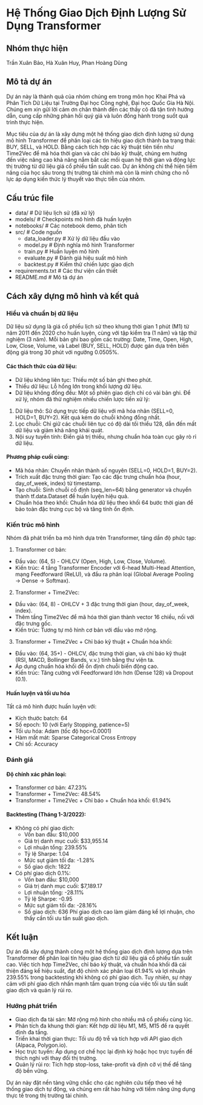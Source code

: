 
# Hệ Thống Giao Dịch Định Lượng Sử Dụng Transformer

## Nhóm thực hiện
Trần Xuân Bảo, Hà Xuân Huy, Phan Hoàng Dũng

## Mô tả dự án 
Dự án này là thành quả của nhóm chúng em trong môn học Khai Phá và Phân Tích Dữ Liệu tại Trường Đại học Công nghệ, Đại học Quốc Gia Hà Nội. Chúng em xin gửi lời cảm ơn chân thành đến các thầy cô đã tận tình hướng dẫn, cung cấp những phản hồi quý giá và luôn đồng hành trong suốt quá trình thực hiện.

Mục tiêu của dự án là xây dựng một hệ thống giao dịch định lượng sử dụng mô hình Transformer để phân loại các tín hiệu giao dịch thành ba trạng thái: BUY, SELL, và HOLD. Bằng cách tích hợp các kỹ thuật tiên tiến như Time2Vec để mã hóa thời gian và các chỉ báo kỹ thuật, chúng em hướng đến việc nâng cao khả năng nắm bắt các mối quan hệ thời gian và động lực thị trường từ dữ liệu giá cổ phiếu tần suất cao. Dự án không chỉ thể hiện tiềm năng của học sâu trong thị trường tài chính mà còn là minh chứng cho nỗ lực áp dụng kiến thức lý thuyết vào thực tiễn của nhóm.

## Cấu trúc file 
- data/ # Dữ liệu lịch sử (đã xử lý)
- models/ # Checkpoints mô hình đã huấn luyện
- notebooks/ # Các notebook demo, phân tích
- src/  # Code nguồn
  - data_loader.py  # Xử lý dữ liệu đầu vào
  - model.py # Định nghĩa mô hình Transformer
  - train.py # Huấn luyện mô hình
  - evaluate.py # Đánh giá hiệu suất mô hình
  - backtest.py # Kiểm thử chiến lược giao dịch
- requirements.txt # Các thư viện cần thiết
- README.md # Mô tả dự án

## Cách xây dựng mô hình và kết quả
### Hiểu và chuẩn bị dữ liệu
Dữ liệu sử dụng là giá cổ phiếu lịch sử theo khung thời gian 1 phút (M1) từ năm 2011 đến 2020 cho huấn luyện, cùng với tập kiểm tra (1 năm) và tập thử nghiệm (3 năm). Mỗi bản ghi bao gồm các trường: Date, Time, Open, High, Low, Close, Volume, và Label (BUY, SELL, HOLD) được gán dựa trên biến động giá trong 30 phút với ngưỡng 0.0505%.
#### Các thách thức của dữ liệu:
- Dữ liệu không liên tục: Thiếu một số bản ghi theo phút.
- Thiếu dữ liệu: Lỗ hổng lớn trong khối lượng dữ liệu.
- Dữ liệu không đồng đều: Một số phiên giao dịch chỉ có vài bản ghi.
Để xử lý, nhóm đã thử nghiệm nhiều chiến lược tiền xử lý:
1. Dữ liệu thô: Sử dụng trực tiếp dữ liệu với mã hóa nhãn (SELL=0, HOLD=1, BUY=2). Kết quả kém do chuỗi không đồng nhất.
2. Lọc chuỗi: Chỉ giữ các chuỗi liên tục có độ dài tối thiểu 128, dẫn đến mất dữ liệu và giảm khả năng khái quát.
3. Nội suy tuyến tính: Điền giá trị thiếu, nhưng chuẩn hóa toàn cục gây rò rỉ dữ liệu.
#### Phương pháp cuối cùng:
- Mã hóa nhãn: Chuyển nhãn thành số nguyên (SELL=0, HOLD=1, BUY=2).
- Trích xuất đặc trưng thời gian: Tạo các đặc trưng chuẩn hóa (hour, day_of_week, index) từ timestamp.
- Tạo chuỗi: Sinh chuỗi cố định (seq_len=64) bằng generator và chuyển thành tf.data.Dataset để huấn luyện hiệu quả.
- Chuẩn hóa theo khối: Chuẩn hóa dữ liệu theo khối 64 bước thời gian để bảo toàn đặc trưng cục bộ và tăng tính ổn định.

### Kiến trúc mô hình
Nhóm đã phát triển ba mô hình dựa trên Transformer, tăng dần độ phức tạp:
1. Transformer cơ bản:
- Đầu vào: (64, 5) - OHLCV (Open, High, Low, Close, Volume).
- Kiến trúc: 4 tầng Transformer Encoder với 6-head Multi-Head Attention, mạng Feedforward (ReLU), và đầu ra phân loại (Global Average Pooling → Dense → Softmax).
2. Transformer + Time2Vec:
- Đầu vào: (64, 8) - OHLCV + 3 đặc trưng thời gian (hour, day_of_week, index).
- Thêm tầng Time2Vec để mã hóa thời gian thành vector 16 chiều, nối với đặc trưng gốc.
- Kiến trúc: Tương tự mô hình cơ bản với đầu vào mở rộng.
3. Transformer + Time2Vec + Chỉ báo kỹ thuật + Chuẩn hóa khối:
- Đầu vào: (64, 35+) - OHLCV, đặc trưng thời gian, và chỉ báo kỹ thuật (RSI, MACD, Bollinger Bands, v.v.) tính bằng thư viện ta.
- Áp dụng chuẩn hóa khối để ổn định chuỗi biến động cao.
- Kiến trúc: Tăng cường với Feedforward lớn hơn (Dense 128) và Dropout (0.1).

#### Huấn luyện và tối ưu hóa
Tất cả mô hình được huấn luyện với:
- Kích thước batch: 64
- Số epoch: 10 (với Early Stopping, patience=5)
- Tối ưu hóa: Adam (tốc độ học=0.0001)
- Hàm mất mát: Sparse Categorical Cross Entropy
- Chỉ số: Accuracy

### Đánh giá
#### Độ chính xác phân loại:
- Transformer cơ bản: 47.23%
- Transformer + Time2Vec: 48.54%
- Transformer + Time2Vec + Chỉ báo + Chuẩn hóa khối: 61.94%
#### Backtesting (Tháng 1-3/2022):
- Không có phí giao dịch:
    - Vốn ban đầu: $10,000
    - Giá trị danh mục cuối: $33,955.14
    - Lợi nhuận tổng: 239.55%
    - Tỷ lệ Sharpe: 1.04
    - Mức sụt giảm tối đa: -1.28%
    - Số giao dịch: 1822
- Có phí giao dịch 0.1%:
    - Vốn ban đầu: $10,000
    - Giá trị danh mục cuối: $7,189.17
    - Lợi nhuận tổng: -28.11%
    - Tỷ lệ Sharpe: -0.95
    - Mức sụt giảm tối đa: -28.16%
    - Số giao dịch: 636
Phí giao dịch cao làm giảm đáng kể lợi nhuận, cho thấy cần tối ưu tần suất giao dịch.

## Kết luận
Dự án đã xây dựng thành công một hệ thống giao dịch định lượng dựa trên Transformer để phân loại tín hiệu giao dịch từ dữ liệu giá cổ phiếu tần suất cao. Việc tích hợp Time2Vec, chỉ báo kỹ thuật, và chuẩn hóa khối đã cải thiện đáng kể hiệu suất, đạt độ chính xác phân loại 61.94% và lợi nhuận 239.55% trong backtesting khi không có phí giao dịch. Tuy nhiên, sự nhạy cảm với phí giao dịch nhấn mạnh tầm quan trọng của việc tối ưu tần suất giao dịch và quản lý rủi ro.

### Hướng phát triển
- Giao dịch đa tài sản: Mở rộng mô hình cho nhiều mã cổ phiếu cùng lúc.
- Phân tích đa khung thời gian: Kết hợp dữ liệu M1, M5, M15 để ra quyết định đa tầng.
- Triển khai thời gian thực: Tối ưu độ trễ và tích hợp với API giao dịch (Alpaca, Polygon.io).
- Học trực tuyến: Áp dụng cơ chế học lại định kỳ hoặc học trực tuyến để thích nghi với thay đổi thị trường.
- Quản lý rủi ro: Tích hợp stop-loss, take-profit và định cỡ vị thế để tăng độ bền vững.

Dự án này đặt nền tảng vững chắc cho các nghiên cứu tiếp theo về hệ thống giao dịch tự động, và chúng em rất hào hứng với tiềm năng ứng dụng thực tế trong thị trường tài chính.